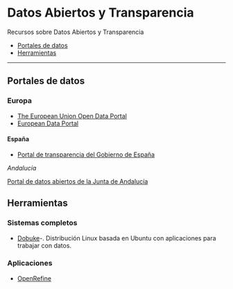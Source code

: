 # Datos Abiertos y Transparencia

Recursos sobre Datos Abiertos y Transparencia

- [Portales de datos](#portales-de-datos)
- [Herramientas](#herramientas)

-------------------

## Portales de datos

### Europa

* [The European Union Open Data Portal](http://data.europa.eu/euodp/en/home)
* [European Data Portal](https://www.europeandataportal.eu/)

#### España

* [Portal de transparencia del Gobierno de España](http://transparencia.gob.es/)

_Andalucía_

[Portal de datos abiertos de la Junta de Andalucía](http://www.juntadeandalucia.es/datosabiertos/portal.html)

## Herramientas

### Sistemas completos

- [Dobuke](http://www.dobuke.org/)-. Distribución Linux basada en Ubuntu con aplicaciones para trabajar con datos.

### Aplicaciones

- [OpenRefine](http://openrefine.org/)
